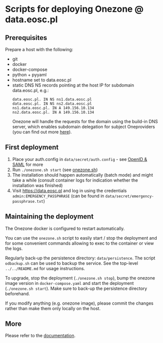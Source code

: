# Scripts for deploying Onezone @ data.eosc.pl

## Prerequisites

Prepare a host with the following:
* git
* docker
* docker-compose
* python + pyyaml
* hostname set to data.eosc.pl
* static DNS NS records pointing at the host IP for subdomain data.eosc.pl, e.g.:
  ```
  data.eosc.pl. IN NS ns1.data.eosc.pl
  data.eosc.pl. IN NS ns2.data.eosc.pl
  ns1.data.eosc.pl. IN A 149.156.10.134
  ns2.data.eosc.pl. IN A 149.156.10.134
  ```
  Onezone will handle the requests for the domain using the build-in DNS server,
  which enables subdomain delegation for subject Oneproviders (you can find out
  more [here][Subdomain delegation]).


## First deployment

1. Place your auth.config in `data/secret/auth.config` - see [OpenID & SAML] for more
2. Run `./onezone.sh start` (see [onezone.sh]) 
3. The installation should happen automatically (batch mode) and might take a while 
   (consult container logs for indication whether the installation was finished)
4. Visit https://data.eosc.pl and log in using the credentials 
`admin:EMERGENCY_PASSPHRASE` (can be found in `data/secret/emergency-passphrase.txt`)


## Maintaining the deployment

The Onezone docker is configured to restart automatically. 

You can use the `onezone.sh` script to easily start / stop the deployment and
for some convenient commands allowing to exec to the container or view the logs.

Regularly back-up the persistence directory: `data/persistence`. The script `odbackup.sh`
can be used to backup the service. See the top-level `../../README.md` for 
usage instructions.

To upgrade, stop the deployment (`./onezone.sh stop`), bump the onezone image 
version in `docker-compose.yaml` and start the deployment (`./onezone.sh start`).
Make sure to back-up the persistence directory beforehand.

If you modify anything (e.g. onezone image), please commit the changes rather
than make them only locally on the host.


## More

Please refer to the [documentation][onezone docs].


[Subdomain delegation]: https://onedata.org/#/home/documentation/doc/administering_onedata/onezone_tutorial[dns-records-setup-for-subdomain-delegation].html
[onezone.sh]: ../../README.md#onezone.sh
[OpenID & SAML]: https://onedata.org/#/home/documentation/doc/administering_onedata/openid_saml_configuration/openid_saml_configuration_19_02.html
[onezone docs]: https://onedata.org/#/home/documentation/doc/administering_onedata/onezone_tutorial.html
